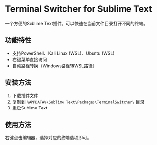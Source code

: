 # Terminal Switcher for Sublime Text

一个方便的Sublime Text插件，可以快速在当前文件目录打开不同的终端。

## 功能特性
- 支持PowerShell、Kali Linux (WSL)、Ubuntu (WSL)
- 右键菜单直接访问
- 自动路径转换（Windows路径转WSL路径）


## 安装方法
1. 下载插件文件
2. 复制到 `%APPDATA%\Sublime Text\Packages\TerminalSwitcher\` 目录
3. 重启Sublime Text

## 使用方法
右键点击编辑器，选择对应的终端选项即可。

